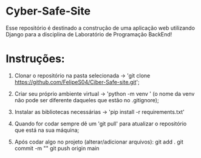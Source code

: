 # Cyber-Safe-Site

Esse repositório é destinado a construção de uma aplicação web utilizando Django para a disciplina de Laboratório de Programação BackEnd!

# Instruções:

1. Clonar o repositório na pasta selecionada -> 'git clone https://github.com/FelipeS04/Ciber-Safe-site.git';

2. Criar seu próprio ambiente virtual -> 'python -m venv <nomedavenv>' (o nome da venv não pode ser diferente daqueles que estão no .gitignore);

3. Instalar as bibliotecas necessárias -> 'pip install -r requirements.txt'

4. Quando for codar sempre dê um 'git pull' para atualizar o repositório que está na sua máquina;

5. Após codar algo no projeto (alterar/adicionar arquivos):
    git add .
    git commit -m "<nomedocommit>"
    git push origin main
  
